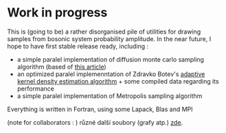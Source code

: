 # Work in progress
This is (going to be) a rather disorganised pile of utilities for drawing samples from bosonic system probability amplitude. In the near future, I hope to have first stable release ready, including :
* a simple paralel implementation of diffusion monte carlo sampling algorithm (based of [this article](https://arxiv.org/pdf/physics/9702023.pdf))
* an optimized paralel implemenntation of Zdravko Botev's [adaptive kernel density estimation algorithm](https://www.mathworks.com/matlabcentral/fileexchange/58312-kernel-density-estimator-for-high-dimensions) + some compiled data regarding its performance
* a simple paralel implementation of Metropolis sampling algorithm


Everything is written in Fortran, using some Lapack, Blas and MPI


(note for collaborators : ) různé další soubory (grafy atp.) [zde](https://drive.google.com/drive/folders/1GCk214wVyhbHRdO6Afs1KrC-Fhj9AN-_?usp=sharing).
